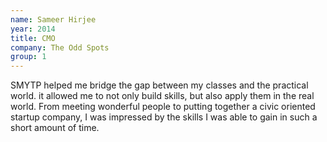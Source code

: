 ```yaml
---
name: Sameer Hirjee
year: 2014
title: CMO
company: The Odd Spots
group: 1
---
```


SMYTP helped me bridge the gap between my classes and the practical world. it allowed me to not only build skills, but also apply them in the real world. From meeting wonderful people to putting together a civic oriented startup company, I was impressed by the skills I was able to gain in such a short amount of time.